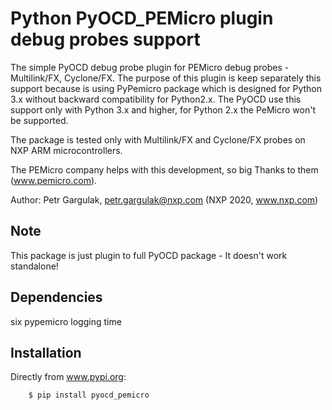 Python PyOCD_PEMicro plugin debug probes support
================================================

The simple PyOCD debug probe plugin for PEMicro debug probes - Multilink/FX, Cyclone/FX. The purpose of this plugin is 
keep separately this support because is using PyPemicro package which is designed for Python 3.x without backward compatibility for Python2.x. 
The PyOCD use this support only with Python 3.x and higher, for Python 2.x the PeMicro won't be supported.

The package is tested only with Multilink/FX and Cyclone/FX probes on NXP ARM microcontrollers.

The PEMicro company helps with this development, so big Thanks to them (www.pemicro.com).

Author: Petr Gargulak, petr.gargulak@nxp.com (NXP 2020, www.nxp.com)

Note
----
This package is just plugin to full PyOCD package - It doesn't work standalone!


Dependencies
------------
six
pypemicro
logging
time


Installation
------------
Directly from www.pypi.org:

``` bash
    $ pip install pyocd_pemicro
